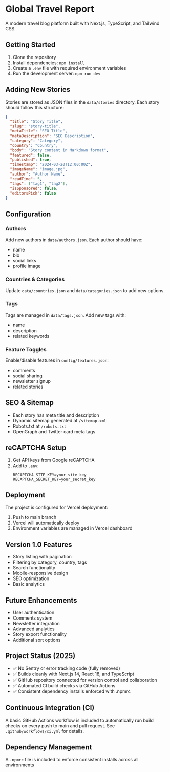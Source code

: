 # Global Travel Report

A modern travel blog platform built with Next.js, TypeScript, and Tailwind CSS.

## Getting Started

1. Clone the repository
2. Install dependencies: `npm install`
3. Create a `.env` file with required environment variables
4. Run the development server: `npm run dev`

## Adding New Stories

Stories are stored as JSON files in the `data/stories` directory. Each story should follow this structure:

```json
{
  "title": "Story Title",
  "slug": "story-title",
  "metaTitle": "SEO Title",
  "metaDescription": "SEO Description",
  "category": "Category",
  "country": "Country",
  "body": "Story content in Markdown format",
  "featured": false,
  "published": true,
  "timestamp": "2024-03-20T12:00:00Z",
  "imageName": "image.jpg",
  "author": "Author Name",
  "readTime": 5,
  "tags": ["tag1", "tag2"],
  "isSponsored": false,
  "editorsPick": false
}
```

## Configuration

### Authors
Add new authors in `data/authors.json`. Each author should have:
- name
- bio
- social links
- profile image

### Countries & Categories
Update `data/countries.json` and `data/categories.json` to add new options.

### Tags
Tags are managed in `data/tags.json`. Add new tags with:
- name
- description
- related keywords

### Feature Toggles
Enable/disable features in `config/features.json`:
- comments
- social sharing
- newsletter signup
- related stories

## SEO & Sitemap

- Each story has meta title and description
- Dynamic sitemap generated at `/sitemap.xml`
- Robots.txt at `/robots.txt`
- OpenGraph and Twitter card meta tags

## reCAPTCHA Setup

1. Get API keys from Google reCAPTCHA
2. Add to `.env`:
   ```
   RECAPTCHA_SITE_KEY=your_site_key
   RECAPTCHA_SECRET_KEY=your_secret_key
   ```

## Deployment

The project is configured for Vercel deployment:

1. Push to main branch
2. Vercel will automatically deploy
3. Environment variables are managed in Vercel dashboard

## Version 1.0 Features

- Story listing with pagination
- Filtering by category, country, tags
- Search functionality
- Mobile-responsive design
- SEO optimization
- Basic analytics

## Future Enhancements

- User authentication
- Comments system
- Newsletter integration
- Advanced analytics
- Story export functionality
- Additional sort options

## Project Status (2025)

- ✅ No Sentry or error tracking code (fully removed)
- ✅ Builds cleanly with Next.js 14, React 18, and TypeScript
- ✅ GitHub repository connected for version control and collaboration
- ✅ Automated CI build checks via GitHub Actions
- ✅ Consistent dependency installs enforced with .npmrc

## Continuous Integration (CI)

A basic GitHub Actions workflow is included to automatically run build checks on every push to main and pull request. See `.github/workflows/ci.yml` for details.

## Dependency Management

A `.npmrc` file is included to enforce consistent installs across all environments 